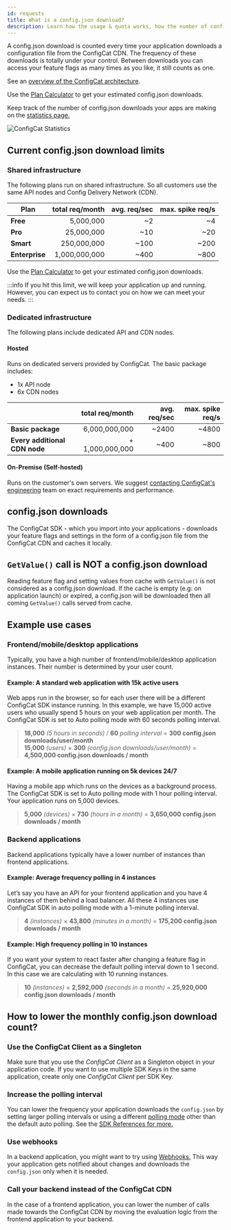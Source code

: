 ```yaml
---
id: requests
title: What is a config.json download?
description: Learn how the usage & quota works, how the number of config.json downloads is counted and how to lower your monthly usage.
---
```


A config.json download is counted every time your application downloads a configuration file from the ConfigCat
CDN. The frequency of these downloads is totally under your control. Between downloads you can access your feature
flags as many times as you like, it still counts as one.

See an <a href="https://configcat.com/architecture/" target="_blank">overview of the ConfigCat architecture</a>.

Use the <a href="https://configcat.com/calculator/" target="_blank">Plan Calculator</a> to get your estimated config.json downloads.

Keep track of the number of config.json downloads your apps are making on the <a href="https://app.configcat.com/product/statistics" target="_blank">statistics page.</a>

<img src="/docs/assets/stats.png" className="zoomable" alt="ConfigCat Statistics" />

## Current config.json download limits

### Shared infrastructure

The following plans run on shared infrastructure. So all customers use the same API nodes and Config Delivery Network (CDN).

| Plan           | total req/month | avg. req/sec | max. spike req/s |
| -------------- | --------------: | -----------: | ---------------: |
| **Free**       |       5,000,000 |           ~2 |               ~4 |
| **Pro**        |      25,000,000 |          ~10 |              ~20 |
| **Smart**      |     250,000,000 |         ~100 |             ~200 |
| **Enterprise** |   1,000,000,000 |         ~400 |             ~800 |

Use the <a href="https://configcat.com/calculator/" target="_blank">Plan Calculator</a> to get your estimated config.json downloads.

:::info
If you hit this limit, we will keep your application up and running. However, you can expect us to contact you on how we can meet your needs.
:::

### Dedicated infrastructure

The following plans include dedicated API and CDN nodes.

#### Hosted

Runs on dedicated servers provided by ConfigCat.
The basic package includes:

- 1x API node
- 6x CDN nodes

|                               | total req/month | avg. req/sec | max. spike req/s |
| ----------------------------- | --------------: | -----------: | ---------------: |
| **Basic package**             |   6,000,000,000 |        ~2400 |            ~4800 |
| **Every additional CDN node** | + 1,000,000,000 |         ~400 |             ~800 |

#### On-Premise (Self-hosted)

Runs on the customer's own servers. We suggest <a href="https://configcat.com/support/" target="_blank">contacting ConfigCat's engineering</a>
team on exact requirements and performance.

## config.json downloads

The ConfigCat SDK - which you import into your applications - downloads your feature flags and settings in the
form of a config.json file from the ConfigCat CDN and caches it locally.

## `GetValue()` call is NOT a config.json download

Reading feature flag and setting values from cache with `GetValue()` is not considered as a config.json download.
If the cache is empty (e.g: on application launch) or expired, a config.json will be downloaded then all coming `GetValue()`
calls served from cache.

## Example use cases

### Frontend/mobile/desktop applications

Typically, you have a high number of frontend/mobile/desktop application instances. Their number is determined by your user count.

#### Example: A standard web application with 15k active users

Web apps run in the browser, so for each user there will be a different ConfigCat SDK instance running.
In this example, we have 15,000 active users who usually spend 5 hours on your web application per month.
The ConfigCat SDK is set to Auto polling mode with 60 seconds polling interval.

> **18,000** _(5 hours in seconds)_ / **60** _polling interval_ = **300 config.json downloads/user/month**  
> **15,000** _(users)_ × **300** _(config.json downloads/user/month)_ = **4,500,000 config.json downloads / month**

#### Example: A mobile application running on 5k devices 24/7

Having a mobile app which runs on the devices as a background process. The ConfigCat SDK is set to Auto polling mode with 1 hour polling interval.  
Your application runs on 5,000 devices.

> **5,000** _(devices)_ × **730** _(hours in a month)_ = **3,650,000 config.json downloads / month**

### Backend applications

Backend applications typically have a lower number of instances than frontend applications.

#### Example: Average frequency polling in 4 instances

Let’s say you have an API for your frontend application and you have 4 instances of them behind a load balancer.
All these 4 instances use ConfigCat SDK in auto polling mode with a 1-minute polling interval.

> **4** _(instances)_ × **43,800** _(minutes in a month)_ = **175,200 config.json downloads / month**

#### Example: High frequency polling in 10 instances

If you want your system to react faster after changing a feature flag in ConfigCat, you can decrease
the default polling interval down to 1 second. In this case we are calculating with 10 running instances.

> **10** _(instances)_ × **2,592,000** _(seconds in a month)_ = **25,920,000 config.json downloads / month**

## How to lower the monthly config.json download count?

### Use the ConfigCat Client as a Singleton

Make sure that you use the _ConfigCat Client_ as a Singleton object in your application code.
If you want to use multiple SDK Keys in the same application, create only one _ConfigCat Client_ per SDK Key.

### Increase the polling interval

You can lower the frequency your application downloads the `config.json` by setting larger polling intervals or using a different [polling mode](/advanced/caching) other than the default auto polling. See the [SDK References for more.](/sdk-reference/overview)

### Use webhooks

In a backend application, you might want to try using [Webhooks.](/advanced/notifications-webhooks) This way your application gets notified about changes and downloads the `config.json` only when it is needed.

### Call your backend instead of the ConfigCat CDN

In the case of a frontend application, you can lower the number of calls made towards the ConfigCat CDN by moving the evaluation logic from the frontend application to your backend.
